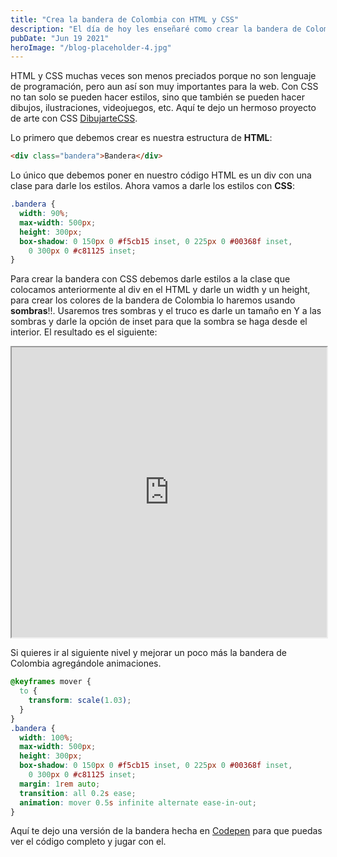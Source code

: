 ```yaml
---
title: "Crea la bandera de Colombia con HTML y CSS"
description: "El día de hoy les enseñaré como crear la bandera de Colombia usando tan solo HTML y CSS con pocas líneas de código."
pubDate: "Jun 19 2021"
heroImage: "/blog-placeholder-4.jpg"
---
```


HTML y CSS muchas veces son menos preciados porque no son lenguaje de programación, pero aun así son muy importantes para la web. Con CSS no tan solo se pueden hacer estilos, sino que también se pueden hacer dibujos, ilustraciones, videojuegos, etc. Aquí te dejo un hermoso proyecto de arte con CSS [DibujarteCSS](https://dibujartecss.musarte.dev).

Lo primero que debemos crear es nuestra estructura de **HTML**:

```html
<div class="bandera">Bandera</div>
```

Lo único que debemos poner en nuestro código HTML es un div con una clase para darle los estilos. Ahora vamos a darle los estilos con **CSS**:

```css
.bandera {
  width: 90%;
  max-width: 500px;
  height: 300px;
  box-shadow: 0 150px 0 #f5cb15 inset, 0 225px 0 #00368f inset,
    0 300px 0 #c81125 inset;
}
```

Para crear la bandera con CSS debemos darle estilos a la clase que colocamos anteriormente al div en el HTML y darle un width y un height, para crear los colores de la bandera de Colombia lo haremos usando **sombras**!!. Usaremos tres sombras y el truco es darle un tamaño en Y a las sombras y darle la opción de inset para que la sombra se haga desde el interior. El resultado es el siguiente:

<div className="mb-4">
  <iframe
    className="rounded-md"
    width="100%"
    height="464"
    scrolling="no"
    title="Bandera de Colombia"
    src="https://codepen.io/andresparradev/embed/XWXogMx?default-tab=result"
  ></iframe>
</div>

Si quieres ir al siguiente nivel y mejorar un poco más la bandera de Colombia agregándole animaciones.

```css
@keyframes mover {
  to {
    transform: scale(1.03);
  }
}
.bandera {
  width: 100%;
  max-width: 500px;
  height: 300px;
  box-shadow: 0 150px 0 #f5cb15 inset, 0 225px 0 #00368f inset,
    0 300px 0 #c81125 inset;
  margin: 1rem auto;
  transition: all 0.2s ease;
  animation: mover 0.5s infinite alternate ease-in-out;
}
```

Aquí te dejo una versión de la bandera hecha en [Codepen](https://codepen.io/andresparradev/pen/XWXogMx) para que puedas ver el código completo y jugar con el.
